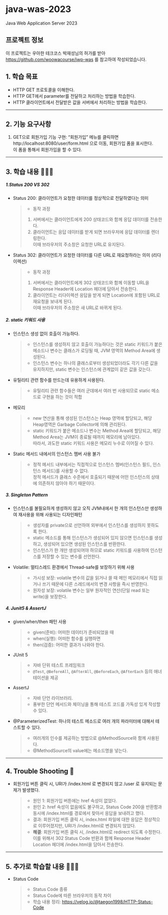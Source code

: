 # java-was-2023

Java Web Application Server 2023

## 프로젝트 정보 

이 프로젝트는 우아한 테크코스 박재성님의 허가를 받아 https://github.com/woowacourse/jwp-was 
를 참고하여 작성되었습니다.

## 1. 학습 목표 
- HTTP GET 프로토콜을 이해한다.
- HTTP GET에서 parameter를 전달하고 처리하는 방법을 학습한다.
- HTTP 클라이언트에서 전달받은 값을 서버에서 처리하는 방법을 학습한다.

---

## 2. 기능 요구사항
1. GET으로 회원가입 기능 구현: “회원가입” 메뉴를 클릭하면 http://localhost:8080/user/form.html 으로 이동, 회원가입 폼을 표시한다.<Br>
이 폼을 통해서 회원가입을 할 수 있다.

---

## 3. 학습 내용 👨🏻‍💻

##### 1.Status 200 VS 302
- Status 200: 클라이언트가 요청한 데이터를 정상적으로 전달하였다는 의미
  >- 동작 과정
  >1. 서버에서는 클라이언트에게 200 상태코드와 함께 응답 데이터를 전송한다.
  >2. 클라이언트는 응답 데이터를 받게 되면 브라우저에 응답 데이터를 렌더링한다. <br>
  이때 브라우저의 주소창은 요청한 URL로 유지된다.
- Status 302: 클라이언트가 요청한 데이터를 다른 URL로 재요청하라는 의미 (리다이렉션)
  >- 동작 과정
  >1. 서버에서는 클라이언트에게 302 상태코드와 함께 이동할 URL을 Response Header에 Location 헤더에 담아서 전송한다.
  >2. 클라이언트는 리다이렉션 응답을 받게 되면 Location에 포함된 URL로 재요청을 보내게 된다. <br>
  이때 브라우저의 주소창은 새 URL로 바뀌게 된다.
  
##### 2. static 키워드 사용
- 인스턴스 생성 없이 호출이 가능하다. 
  >- 인스턴스를 생성하지 않고 호출이 가능하다는 것은 static 키워드가 붙은 메소드나 변수는 클래스가 로딩될 때, JVM 영역의 Method Area에 생성된다.
  >- 인스턴스 변수는 하나의 클래스로부터 생성되었더라도 각기 다른 값을 유지하지만, static 변수는 인스턴스에 관계없이 같은 값을 갖는다.
- 유틸리티 관련 함수를 만드는데 유용하게 사용된다.
  >- 유틸리티 관련 함수들은 여러 군데에서 여러 번 사용되므로 static 메소드로 구현을 하는 것이 적합
- 메모리
  >- new 연산을 통해 생성된 인스턴스는 Heap 영역에 할당되고, 해당 Heap영역은 Garbage Collector에 의해 관리된다.
  >- static 키워드가 붙은 메소드나 변수는 Method Area에 할당되고, 해당 Method Area는 JVM이 종료될 때까지 메모리에 남아있다. <br>
  따라서, 과도한 static 키워드 사용은 메모리 누수로 이어질 수 있다.
- Static 메서드 내에서의 인스턴스 멤버 사용 불가 
  >- 정적 메서드 내부에서는 직접적으로 인스턴스 멤버(인스턴스 필드, 인스턴스 메서드)를 사용할 수 없다. <br>
  정적 메서드가 클래스 수준에서 호출되기 때문에 어떤 인스턴스의 상태에 의존하지 않아야 하기 때문이다.


##### 3. Singleton Pattern
- 인스턴스를 불필요하게 생성하지 않고 오직 JVM내에서 한 개의 인스턴스만 생성하여 재사용을 위해 사용되는 디자인패턴
    >- 생성자를 private으로 선언하여 외부에서 인스턴스를 생성하지 못하도록 한다.
    >- static 메소드를 통해 인스턴스가 생성되어 있지 않으면 인스턴스를 생성하고, 생성되어 있으면 생성된 인스턴스를 반환한다.
    >- 인스턴스가 한 개만 생성되어야 하므로 static 키워드를 사용하여 인스턴스를 저장할 수 있는 변수를 선언한다.
- Volatile: 멀티스레드 환경에서 Thread-safe를 보장하기 위해 사용
  >- 가시성 보장: volatile 변수의 값을 읽거나 쓸 때 메인 메모리에서 직접 읽거나 쓰기 때문에 다른 스레드에서의 변경 사항을 즉시 반영한다.
  >- 원자성 보장: volatile 변수는 일부 원자적인 연산(단일 read 또는 write)을 보장한다.


##### 4. Junit5 & AssertJ
- given/when/then 패턴 사용
  >- given(준비): 어떠한 데이터가 준비되었을 때
  >- when(실행): 어떠한 함수를 실행하면
  >- then(검증): 어떠한 결과가 나와야 한다.

- JUnit 5
  >- 자바 단위 테스트 프레임워크
  >- `@Test`, `@BeforeAll`, `@AfterAll`, `@BeforeEach`, `@AfterEach` 등의 애너테이션을 제공

- AssertJ
  >- 자바 단언 라이브러리.
  >- 풍부한 단언 메서드와 체이닝을 통해 테스트 코드를 가독성 있게 작성할 수 있다.

- @ParameterizedTest: 하나의 테스트 메소드로 여러 개의 파라미터에 대해서 테스트할 수 있다.
  >- 여러개의 인수를 제공하는 방법으로 @MethodSource와 함께 사용된다.
  >- @MethodSource의 value에는 메소드명을 넣는다.


---

## 4. Trouble Shooting 🚀
- 회원가입 버튼 클릭 시, URI가 /index.html 로 변경되지 않고 /user 로 유지되는 문제가 발생했다.
  >- 원인 1: 회원가입 버튼에는 href 속성이 없었다.
  >- 원인 2: href 속성이 없음에도 불구하고, Status Code 200을 반환함과 동시에 /index.html를 경로에서 찾아서 응답을 보내려고 했다.
  >- 결과: 회원가입 버튼 클릭 시, index.html 파일에 대한 응답은 정상적으로 이루어졌지만, URI가 /index.html로 변경되지 않았다.
  >- **해결**: 회원가입 버튼 클릭 시, /index.html로 redirect 되도록 수정한다.<br>
  이를 위해서 302 Status Code 반환과 함께 Response Header Location 헤더에 /index.html을 담아서 전송한다.


---

## 5. 추가로 학습할 내용 👨🏻‍💻
- Status Code
  >- Status Code 종류
  >- Status Code에 따른 브라우저의 동작 차이
  >- 학습 내용 정리: https://velog.io/@taegon1998/HTTP-Status-Code